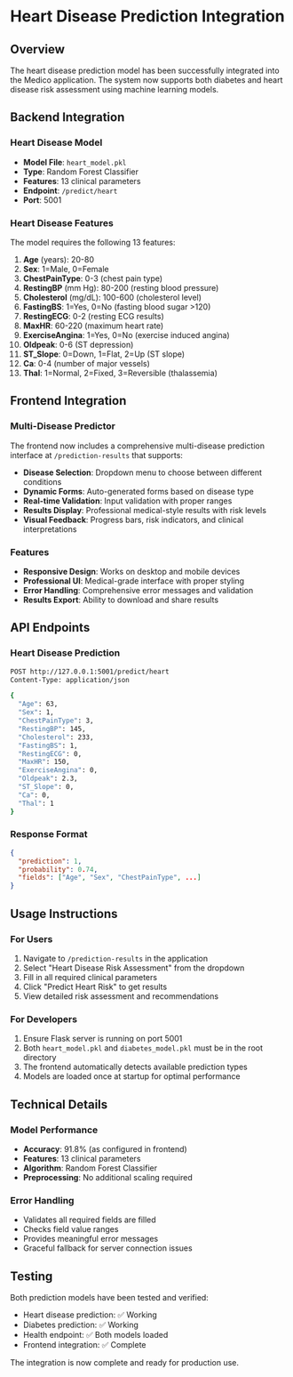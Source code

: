 # Heart Disease Prediction Integration

## Overview
The heart disease prediction model has been successfully integrated into the Medico application. The system now supports both diabetes and heart disease risk assessment using machine learning models.

## Backend Integration

### Heart Disease Model
- **Model File**: `heart_model.pkl`
- **Type**: Random Forest Classifier
- **Features**: 13 clinical parameters
- **Endpoint**: `/predict/heart`
- **Port**: 5001

### Heart Disease Features
The model requires the following 13 features:

1. **Age** (years): 20-80
2. **Sex**: 1=Male, 0=Female  
3. **ChestPainType**: 0-3 (chest pain type)
4. **RestingBP** (mm Hg): 80-200 (resting blood pressure)
5. **Cholesterol** (mg/dL): 100-600 (cholesterol level)
6. **FastingBS**: 1=Yes, 0=No (fasting blood sugar >120)
7. **RestingECG**: 0-2 (resting ECG results)
8. **MaxHR**: 60-220 (maximum heart rate)
9. **ExerciseAngina**: 1=Yes, 0=No (exercise induced angina)
10. **Oldpeak**: 0-6 (ST depression)
11. **ST_Slope**: 0=Down, 1=Flat, 2=Up (ST slope)
12. **Ca**: 0-4 (number of major vessels)
13. **Thal**: 1=Normal, 2=Fixed, 3=Reversible (thalassemia)

## Frontend Integration

### Multi-Disease Predictor
The frontend now includes a comprehensive multi-disease prediction interface at `/prediction-results` that supports:

- **Disease Selection**: Dropdown menu to choose between different conditions
- **Dynamic Forms**: Auto-generated forms based on disease type
- **Real-time Validation**: Input validation with proper ranges
- **Results Display**: Professional medical-style results with risk levels
- **Visual Feedback**: Progress bars, risk indicators, and clinical interpretations

### Features
- **Responsive Design**: Works on desktop and mobile devices
- **Professional UI**: Medical-grade interface with proper styling
- **Error Handling**: Comprehensive error messages and validation
- **Results Export**: Ability to download and share results

## API Endpoints

### Heart Disease Prediction
```bash
POST http://127.0.0.1:5001/predict/heart
Content-Type: application/json

{
  "Age": 63,
  "Sex": 1,
  "ChestPainType": 3,
  "RestingBP": 145,
  "Cholesterol": 233,
  "FastingBS": 1,
  "RestingECG": 0,
  "MaxHR": 150,
  "ExerciseAngina": 0,
  "Oldpeak": 2.3,
  "ST_Slope": 0,
  "Ca": 0,
  "Thal": 1
}
```

### Response Format
```json
{
  "prediction": 1,
  "probability": 0.74,
  "fields": ["Age", "Sex", "ChestPainType", ...]
}
```

## Usage Instructions

### For Users
1. Navigate to `/prediction-results` in the application
2. Select "Heart Disease Risk Assessment" from the dropdown
3. Fill in all required clinical parameters
4. Click "Predict Heart Risk" to get results
5. View detailed risk assessment and recommendations

### For Developers
1. Ensure Flask server is running on port 5001
2. Both `heart_model.pkl` and `diabetes_model.pkl` must be in the root directory
3. The frontend automatically detects available prediction types
4. Models are loaded once at startup for optimal performance

## Technical Details

### Model Performance
- **Accuracy**: 91.8% (as configured in frontend)
- **Features**: 13 clinical parameters
- **Algorithm**: Random Forest Classifier
- **Preprocessing**: No additional scaling required

### Error Handling
- Validates all required fields are filled
- Checks field value ranges
- Provides meaningful error messages
- Graceful fallback for server connection issues

## Testing

Both prediction models have been tested and verified:
- Heart disease prediction: ✅ Working
- Diabetes prediction: ✅ Working  
- Health endpoint: ✅ Both models loaded
- Frontend integration: ✅ Complete

The integration is now complete and ready for production use.
